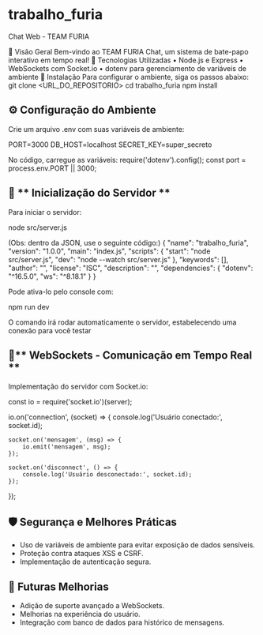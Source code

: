 # trabalho_furia

Chat Web - TEAM FURIA


📌 Visão Geral
Bem-vindo ao TEAM FURIA Chat, um sistema de bate-papo interativo em tempo real!
🚀 Tecnologias Utilizadas
•	Node.js e Express
•	WebSockets com Socket.io
•	dotenv para gerenciamento de variáveis de ambiente
🔧 Instalação
Para configurar o ambiente, siga os passos abaixo:
git clone <URL_DO_REPOSITORIO>
cd trabalho_furia
npm install





## ⚙️ Configuração do Ambiente 

Crie um arquivo .env com suas variáveis de ambiente:

PORT=3000
DB_HOST=localhost
SECRET_KEY=super_secreto

No código, carregue as variáveis:
require('dotenv').config();
const port = process.env.PORT || 3000;

## 🚀 ** Inicialização do Servidor **
Para iniciar o servidor:

node src/server.js

(Obs: dentro da JSON, use o seguinte código:) 
{
  "name": "trabalho_furia",
  "version": "1.0.0",
  "main": "index.js",
  "scripts": {
    "start": "node src/server.js",
    "dev": "node --watch src/server.js"
  },
  "keywords": [],
  "author": "",
  "license": "ISC",
  "description": "",
  "dependencies": {
    "dotenv": "^16.5.0",
    "ws": "^8.18.1"
  }
}

Pode ativa-lo pelo console com:

npm run dev

O comando irá rodar automaticamente o servidor, estabelecendo uma conexão para você testar



## 🔗** WebSockets - Comunicação em Tempo Real **
Implementação do servidor com Socket.io:


const io = require('socket.io')(server);

io.on('connection', (socket) => {
    console.log('Usuário conectado:', socket.id);

    socket.on('mensagem', (msg) => {
        io.emit('mensagem', msg);
    });

    socket.on('disconnect', () => {
        console.log('Usuário desconectado:', socket.id);
    });
});


## 🛡️ Segurança e Melhores Práticas
- Uso de variáveis de ambiente para evitar exposição de dados sensíveis.
- Proteção contra ataques XSS e CSRF.
- Implementação de autenticação segura.

## 📌 Futuras Melhorias
- Adição de suporte avançado a WebSockets.
- Melhorias na experiência do usuário.
- Integração com banco de dados para histórico de mensagens.
